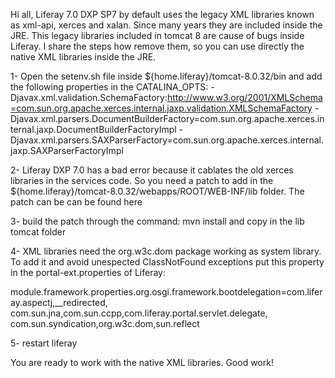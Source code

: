Hi all, Liferay 7.0 DXP SP7 by default uses the legacy XML libraries known as xml-api, xerces and xalan. Since many years they are included inside the JRE. 
This legacy libraries included in tomcat 8 are cause of bugs inside Liferay. I share the steps how remove them, so you can use directly the native XML libraries inside the JRE.

1- Open the setenv.sh file inside ${home.liferay}/tomcat-8.0.32/bin and add the following properties in the CATALINA_OPTS: 
-Djavax.xml.validation.SchemaFactory:http://www.w3.org/2001/XMLSchema=com.sun.org.apache.xerces.internal.jaxp.validation.XMLSchemaFactory -Djavax.xml.parsers.DocumentBuilderFactory=com.sun.org.apache.xerces.internal.jaxp.DocumentBuilderFactoryImpl -Djavax.xml.parsers.SAXParserFactory=com.sun.org.apache.xerces.internal.jaxp.SAXParserFactoryImpl

2- Liferay DXP 7.0 has a bad error because it cablates the old xerces libraries in the services code. So you need a patch to add in the ${home.liferay}/tomcat-8.0.32/webapps/ROOT/WEB-INF/lib folder. The patch can be can be found here

3- build the patch through the command: mvn install and copy in the lib tomcat folder

4- XML libraries need the org.w3c.dom package working as system library. To add it and avoid unespected ClassNotFound exceptions put this property in the portal-ext.properties of Liferay:

module.framework.properties.org.osgi.framework.bootdelegation=com.liferay.aspectj,__redirected,  com.sun.jna,com.sun.ccpp,com.liferay.portal.servlet.delegate, com.sun.syndication,org.w3c.dom,sun.reflect

5- restart liferay

You are ready to work with the native XML libraries. Good work!
